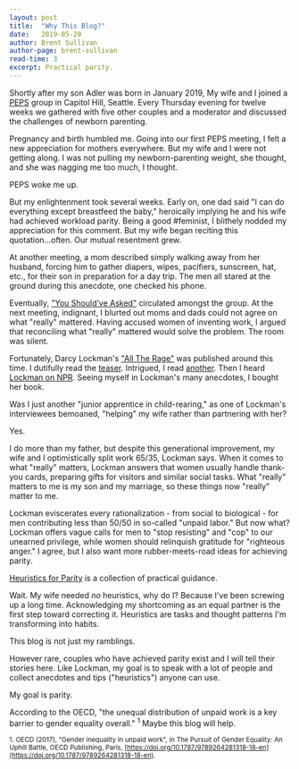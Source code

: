 ```yaml
---
layout: post
title:  "Why This Blog?"
date:   2019-05-29
author: Brent Sullivan
author-page: brent-sullivan
read-time: 3
excerpt: Practical parity.
---
```


Shortly after my son Adler was born in January 2019, My wife and I joined a [PEPS](https://www.peps.org/) group in Capitol Hill, Seattle. Every Thursday evening for twelve weeks we gathered with five other couples and a moderator and discussed the challenges of newborn parenting.

Pregnancy and birth humbled me. Going into our first PEPS meeting, I felt a new appreciation for mothers everywhere. But my wife and I were not getting along. I was not pulling my newborn-parenting weight, she thought, and she was nagging me too much, I thought. 

PEPS woke me up.

But my enlightenment took several weeks. Early on, one dad said "I can do everything except breastfeed the baby," heroically implying he and his wife had achieved workload parity. Being a good #feminist, I blithely nodded my appreciation for this comment. But my wife began reciting this quotation...often. Our mutual resentment grew.

At another meeting, a mom described simply walking away from her husband, forcing him to gather diapers, wipes, pacifiers, sunscreen, hat, etc., for their son in preparation for a day trip. The men all stared at the ground during this anecdote, one checked his phone.

Eventually, ["You Should’ve Asked"](https://english.emmaclit.com/2017/05/20/you-shouldve-asked/) circulated amongst the group. At the next meeting, indignant, I blurted out moms and dads could not agree on what "really" mattered. Having accused women of inventing work, I argued that reconciling what "really" mattered would solve the problem. The room was silent.

Fortunately, Darcy Lockman's ["All The Rage"](https://darcylockman.com/all-the-rage) was published around this time. I dutifully read the [teaser](https://www.nytimes.com/2019/05/04/opinion/sunday/men-parenting.html). Intrigued, I read [another](https://www.theatlantic.com/ideas/archive/2019/05/mothers-shouldnt-be-grateful-their-husbands-help/588787/). Then I heard [Lockman on NPR](https://www.npr.org/2019/05/12/722173367/all-the-rage-isn-t-about-moms-having-it-all-it-s-about-moms-doing-it-all). Seeing myself in Lockman's many anecdotes, I bought her book. 

Was I just another "junior apprentice in child-rearing," as one of Lockman's interviewees bemoaned, "helping" my wife rather than partnering with her?

Yes.

I do more than my father, but despite this generational improvement, my wife and I optimistically split work 65/35, Lockman says. When it comes to what "really" matters, Lockman answers that women usually handle thank-you cards, preparing gifts for visitors and similar social tasks. What "really" matters to me is my son and my marriage, so these things now "really" matter to me.

Lockman eviscerates every rationalization - from social to biological - for men contributing less than 50/50 in so-called "unpaid labor." But now what? Lockman offers vague calls for men to "stop resisting" and "cop" to our unearned privilege, while women should relinquish gratitude for "righteous anger." I agree, but I also want more rubber-meets-road ideas for achieving parity.

[Heuristics for Parity](/) is a collection of practical guidance.

Wait. My wife needed _no_ heuristics, why do I? Because I've been screwing up a long time. Acknowledging my shortcoming as an equal partner is the first step toward correcting it. Heuristics are tasks and thought patterns I'm transforming into habits.

This blog is not just my ramblings.

However rare, couples who have achieved parity exist and I will tell their stories here. Like Lockman, my goal is to speak with a lot of people and collect anecdotes and tips ("heuristics") anyone can use.

My goal is parity. 

According to the OECD, "the unequal distribution of unpaid work is a key barrier to gender equality overall." <sup>1</sup> Maybe this blog will help.


<sub>1. OECD (2017), "Gender inequality in unpaid work", in The Pursuit of Gender Equality: An Uphill Battle, OECD Publishing, Paris, [https://doi.org/10.1787/9789264281318-18-en](https://doi.org/10.1787/9789264281318-18-en).
</sub>

                   


